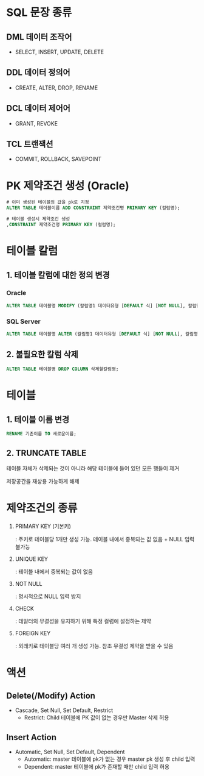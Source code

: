 # SQL 문장 종류

## DML 데이터 조작어

- SELECT, INSERT, UPDATE, DELETE

## DDL 데이터 정의어

- CREATE, ALTER, DROP, RENAME

## DCL 데이터 제어어

- GRANT, REVOKE

## TCL 트랜잭션

- COMMIT, ROLLBACK, SAVEPOINT

# PK 제약조건 생성 (Oracle)

```sql
# 이미 생성된 테이블의 값을 pk로 지정
ALTER TABLE 테이블이름 ADD CONSTRAINT 제약조건명 PRIMARY KEY (컬럼명);

# 테이블 생성시 제약조건 생성
,CONSTRAINT 제약조건명 PRIMARY KEY (컬럼명);
```

# 테이블 칼럼

## 1. 테이블 칼럼에 대한 정의 변경

### Oracle

```sql
ALTER TABLE 테이블명 MODIFY (칼럼명1 데이터유형 [DEFAULT 식] [NOT NULL], 칼럼명2 데이터 유형 ...);
```

### SQL Server

```sql
ALTER TABLE 테이블명 ALTER (칼럼명1 데이터유형 [DEFAULT 식] [NOT NULL], 칼럼명2 데이터 유형 ...);
```

## 2. 불필요한 칼럼 삭제

```sql
ALTER TABLE 테이블명 DROP COLUMN 삭제할칼럼명;
```

# 테이블

## 1. 테이블 이름 변경

```sql
RENAME 기존이름 TO 새로운이름;
```

## 2. TRUNCATE TABLE

테이블 자체가 삭제되는 것이 아니라 해당 테이블에 들어 있던 모든 행들이 제거

저장공간을 재상용 가능하게 해제

# 제약조건의 종류

1. PRIMARY KEY (기본키)
    
    : 주키로 테이블당 1개만 생성 가능. 테이블 내에서 중복되는 값 없음 + NULL 입력 불가능
    
2. UNIQUE KEY
    
    : 테이블 내에서 중복되는 값이 없음
    
3. NOT NULL
    
    : 명시적으로 NULL 입력 방지
    
4. CHECK
    
    : 데잍터의 무결성을 유지하기 위해 특정 컬럼에 설정하는 제약
    
5. FOREIGN KEY
    
    : 외래키로 테이블당 여러 개 생성 가능. 참조 무결성 제약을 받을 수 있음
    

# 액션

## Delete(/Modify) Action

- Cascade, Set Null, Set Default, Restrict
    - Restrict: Child 테이블에 PK 값이 없는  경우만 Master 삭제 허용

## Insert Action

- Automatic, Set Null, Set Default, Dependent
    - Automatic: master 테이블에 pk가 없는 경우 master pk 생성 후 child 입력
    - Dependent: master 테이블에 pk가 존재할 때만 child 입력 허용
